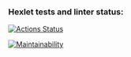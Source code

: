 ### Hexlet tests and linter status:

[![Actions Status](https://github.com/anburnaeva/qa-auto-engineer-javascript-project-44/actions/workflows/hexlet-check.yml/badge.svg)](https://github.com/anburnaeva/qa-auto-engineer-javascript-project-44/actions)

[![Maintainability](https://api.codeclimate.com/v1/badges/d7ffdf8bb98919d80d02/maintainability)](https://codeclimate.com/github/anburnaeva/qa-auto-engineer-javascript-project-44/maintainability)
